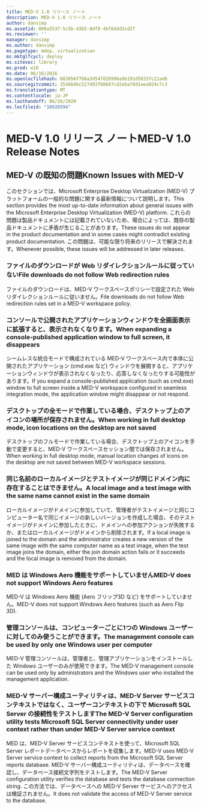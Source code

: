 ```yaml
---
title: MED-V 1.0 リリース ノート
description: MED-V 1.0 リリース ノート
author: dansimp
ms.assetid: 006a3537-5c5b-43b5-8df8-4bf6ddd3cd2f
ms.reviewer: ''
manager: dansimp
ms.author: dansimp
ms.pagetype: mdop, virtualization
ms.mktglfcycl: deploy
ms.sitesec: library
ms.prod: w10
ms.date: 06/16/2016
ms.openlocfilehash: 683056f768a3d547828996a9b191d58337c21ad6
ms.sourcegitcommit: 354664bc527d93f80687cd2eba70d1eea024c7c3
ms.translationtype: MT
ms.contentlocale: ja-JP
ms.lasthandoff: 06/26/2020
ms.locfileid: "10826594"
---
```

# <span data-ttu-id="916b9-103">MED-V 1.0 リリース ノート</span><span class="sxs-lookup"><span data-stu-id="916b9-103">MED-V 1.0 Release Notes</span></span>


## <span data-ttu-id="916b9-104">MED-V の既知の問題</span><span class="sxs-lookup"><span data-stu-id="916b9-104">Known Issues with MED-V</span></span>


<span data-ttu-id="916b9-105">このセクションでは、Microsoft Enterprise Desktop Virtualization (MED-V) プラットフォームの一般的な問題に関する最新情報について説明します。</span><span class="sxs-lookup"><span data-stu-id="916b9-105">This section provides the most up-to-date information about general issues with the Microsoft Enterprise Desktop Virtualization (MED-V) platform.</span></span> <span data-ttu-id="916b9-106">これらの問題は製品ドキュメントには記載されていないため、場合によっては、既存の製品ドキュメントに矛盾が生じることがあります。</span><span class="sxs-lookup"><span data-stu-id="916b9-106">These issues do not appear in the product documentation and in some cases might contradict existing product documentation.</span></span> <span data-ttu-id="916b9-107">この問題は、可能な限り将来のリリースで解決されます。</span><span class="sxs-lookup"><span data-stu-id="916b9-107">Whenever possible, these issues will be addressed in later releases.</span></span>

### <span data-ttu-id="916b9-108">ファイルのダウンロードが Web リダイレクションルールに従っていない</span><span class="sxs-lookup"><span data-stu-id="916b9-108">File downloads do not follow Web redirection rules</span></span>

<span data-ttu-id="916b9-109">ファイルのダウンロードは、MED-V ワークスペースポリシーで設定された Web リダイレクションルールに従いません。</span><span class="sxs-lookup"><span data-stu-id="916b9-109">File downloads do not follow Web redirection rules set in a MED-V workspace policy.</span></span>

### <span data-ttu-id="916b9-110">コンソールで公開されたアプリケーションウィンドウを全画面表示に拡張すると、表示されなくなります。</span><span class="sxs-lookup"><span data-stu-id="916b9-110">When expanding a console-published application window to full screen, it disappears</span></span>

<span data-ttu-id="916b9-111">シームレスな統合モードで構成されている MED-V ワークスペース内で本体に公開されたアプリケーション (cmd.exe など) ウィンドウを展開すると、アプリケーションウィンドウが表示されなくなったり、応答しなくなったりする可能性があります。</span><span class="sxs-lookup"><span data-stu-id="916b9-111">If you expand a console-published application (such as cmd.exe) window to full screen inside a MED-V workspace configured in seamless integration mode, the application window might disappear or not respond.</span></span>

### <span data-ttu-id="916b9-112">デスクトップの全モードで作業している場合、デスクトップ上のアイコンの場所が保存されません。</span><span class="sxs-lookup"><span data-stu-id="916b9-112">When working in full desktop mode, icon locations on the desktop are not saved</span></span>

<span data-ttu-id="916b9-113">デスクトップのフルモードで作業している場合、デスクトップ上のアイコンを手動で変更すると、MED-V ワークスペースセッション間では保存されません。</span><span class="sxs-lookup"><span data-stu-id="916b9-113">When working in full desktop mode, manual location changes of icons on the desktop are not saved between MED-V workspace sessions.</span></span>

### <span data-ttu-id="916b9-114">同じ名前のローカルイメージとテストイメージが同じドメイン内に存在することはできません。</span><span class="sxs-lookup"><span data-stu-id="916b9-114">A local image and a test image with the same name cannot exist in the same domain</span></span>

<span data-ttu-id="916b9-115">ローカルイメージがドメインに参加していて、管理者がテストイメージと同じコンピューター名で同じイメージの新しいバージョンを作成した場合、そのテストイメージがドメインに参加したときに、ドメインへの参加アクションが失敗するか、またはローカルイメージがドメインから削除されます。</span><span class="sxs-lookup"><span data-stu-id="916b9-115">If a local image is joined to the domain and the administrator creates a new version of the same image with the same computer name as a test image, when the test image joins the domain, either the join domain action fails or it succeeds and the local image is removed from the domain.</span></span>

### <span data-ttu-id="916b9-116">MED は Windows Aero 機能をサポートしていません</span><span class="sxs-lookup"><span data-stu-id="916b9-116">MED-V does not support Windows Aero features</span></span>

<span data-ttu-id="916b9-117">MED-V は Windows Aero 機能 (Aero フリップ3D など) をサポートしていません。</span><span class="sxs-lookup"><span data-stu-id="916b9-117">MED-V does not support Windows Aero features (such as Aero Flip 3D).</span></span>

### <span data-ttu-id="916b9-118">管理コンソールは、コンピューターごとに1つの Windows ユーザーに対してのみ使うことができます。</span><span class="sxs-lookup"><span data-stu-id="916b9-118">The management console can be used by only one Windows user per computer</span></span>

<span data-ttu-id="916b9-119">MED-V 管理コンソールは、管理者と、管理アプリケーションをインストールした Windows ユーザーのみが使用できます。</span><span class="sxs-lookup"><span data-stu-id="916b9-119">The MED-V management console can be used only by administrators and the Windows user who installed the management application.</span></span>

### <span data-ttu-id="916b9-120">MED-V サーバー構成ユーティリティは、MED-V Server サービスコンテキストではなく、ユーザーコンテキストの下で Microsoft SQL Server の接続性をテストします</span><span class="sxs-lookup"><span data-stu-id="916b9-120">The MED-V Server configuration utility tests Microsoft SQL Server connectivity under user context rather than under MED-V Server service context</span></span>

<span data-ttu-id="916b9-121">MED は、MED-V Server サービスコンテキストを使って、Microsoft SQL Server レポートデータベースからレポートを収集します。</span><span class="sxs-lookup"><span data-stu-id="916b9-121">MED-V uses MED-V Server service context to collect reports from the Microsoft SQL Server reports database.</span></span> <span data-ttu-id="916b9-122">MED-V サーバー構成ユーティリティは、データベースを確認し、データベース接続文字列をテストします。</span><span class="sxs-lookup"><span data-stu-id="916b9-122">The MED-V Server configuration utility verifies the database and tests the database connection string.</span></span> <span data-ttu-id="916b9-123">この方法では、データベースへの MED-V Server サービスへのアクセスは検証されません。</span><span class="sxs-lookup"><span data-stu-id="916b9-123">It does not validate the access of MED-V Server service to the database.</span></span>

 

 





